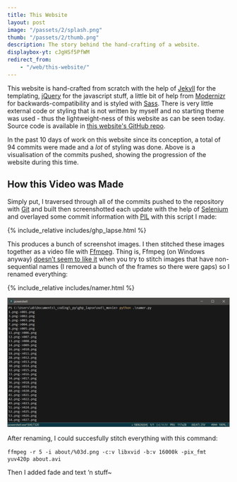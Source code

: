 ```yaml
---
title: This Website
layout: post
image: "/passets/2/splash.png"
thumb: "/passets/2/thumb.png"
description: The story behind the hand-crafting of a website.
displaybox-yt: cJgHSf5PfWM
redirect_from:
    - "/web/this-website/"
---
```


This website is hand-crafted from scratch with the help of [Jekyll](https://jekyllrb.com/) for the templating, [jQuery](https://jquery.com/) for the javascript stuff, a little bit of help from [Modernizr](https://modernizr.com/) for backwards-compatibility and is styled with [Sass](https://sass-lang.com/). There is very little external code or styling that is not written by myself and no starting theme was used - thus the lightweight-ness of this website as can be seen today. Source code is available in [this website's GitHub repo]({{site.gh}}/makurell.github.io).

In the past 10 days of work on this website since its conception, a total of 94 commits were made and a _lot_ of styling was done. Above is a visualisation of the commits pushed, showing the progression of the website during this time.

## How this Video was Made
<p>Simply put, I traversed through all of the commits pushed to the repository with <a href="https://git-scm.com/">Git</a> and built then screenshotted each update with the help of <a href="https://www.seleniumhq.org/">Selenium</a> and overlayed some commit information with <a href="https://python-pillow.org/">PIL</a> with this script I made:</p>

{% include_relative includes/ghp_lapse.html %}

<p>This produces a bunch of screenshot images. I then stitched these images together as a video file with <a href="https://www.ffmpeg.org/">Ffmpeg</a>. Thing is, Ffmpeg (on Windows anyway) <a href="https://stackoverflow.com/a/31513542">doesn’t seem to like it</a> when you try to stitch images that have non-sequential names (I removed a bunch of the frames so there were gaps) so I renamed everything:</p>

{% include_relative includes/namer.html %}

<p><img src="/passets/2/namer-shell.png" alt="Renaming"></p>

<p>After renaming, I could succesfully stitch everything with this command:</p>
<div class="highlighter-rouge"><div class="highlight"><pre class="highlight"><code>ffmpeg -r 5 -i about/%03d.png -c:v libxvid -b:v 16000k -pix_fmt yuv420p about.avi</code></pre></div></div>

<p>Then I added fade and text ‘n stuff~</p>
